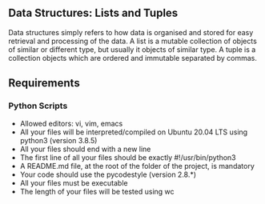 ## Data Structures: Lists and Tuples

Data structures simply refers to how data is organised and stored for easy retrieval and processing of the data.
A list is a mutable collection of objects of similar or different type, but usually it objects of similar type.
A tuple is a collection objects which are ordered and immutable separated by commas.

## Requirements

### Python Scripts

- Allowed editors: vi, vim, emacs
- All your files will be interpreted/compiled on Ubuntu 20.04 LTS using python3 (version 3.8.5)
- All your files should end with a new line
- The first line of all your files should be exactly #!/usr/bin/python3
- A README.md file, at the root of the folder of the project, is mandatory
- Your code should use the pycodestyle (version 2.8.*)
- All your files must be executable
- The length of your files will be tested using wc
